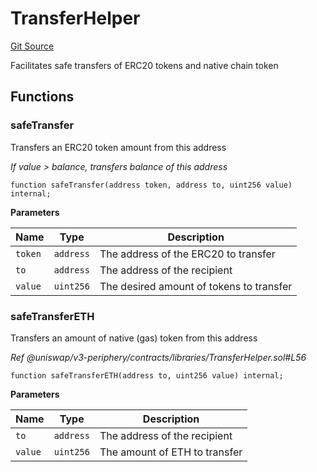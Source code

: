 # TransferHelper
[Git Source](https://github.com/MarginalProtocol/v1-core/blob/2d246e9b4f6e970321a0f235176b47b340c9a03b/contracts/libraries/TransferHelper.sol)

Facilitates safe transfers of ERC20 tokens and native chain token


## Functions
### safeTransfer

Transfers an ERC20 token amount from this address

*If value > balance, transfers balance of this address*


```solidity
function safeTransfer(address token, address to, uint256 value) internal;
```
**Parameters**

|Name|Type|Description|
|----|----|-----------|
|`token`|`address`|The address of the ERC20 to transfer|
|`to`|`address`|The address of the recipient|
|`value`|`uint256`|The desired amount of tokens to transfer|


### safeTransferETH

Transfers an amount of native (gas) token from this address

*Ref @uniswap/v3-periphery/contracts/libraries/TransferHelper.sol#L56*


```solidity
function safeTransferETH(address to, uint256 value) internal;
```
**Parameters**

|Name|Type|Description|
|----|----|-----------|
|`to`|`address`|The address of the recipient|
|`value`|`uint256`|The amount of ETH to transfer|


